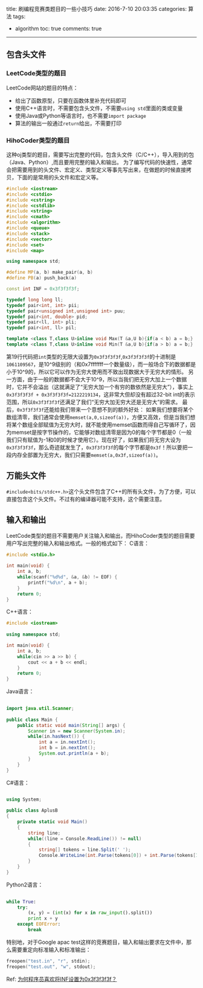 ﻿title: 刷编程竞赛类题目的一些小技巧
date: 2016-7-10 20:03:35
categories: 算法
tags: 
  - algorithm
toc: true
comments: true
---

## 包含头文件
### LeetCode类型的题目
LeetCode网站的题目的特点：
- 给出了函数原型，只要在函数体里补充代码即可
- 使用C++语言时，不需要包含头文件，不需要`using std`里面的类或变量
- 使用Java或Python等语言时，也不需要`import package`
- 算法的输出一般通过`return`给出，不需要打印

### HihoCoder类型的题目
这种oj类型的题目，需要写出完整的代码，包含头文件（C/C++），导入用到的包（Java、Python）,而且要用完整的输入和输出。
为了编写代码的快速性，通常会把需要用到的头文件、宏定义、类型定义等事先写出来，在做题的时候直接拷贝，下面的是常用的头文件和宏定义等。
```C++
#include <iostream>
#include <cstdio>
#include <cstring>
#include <cstdlib>
#include <string>
#include <cmath>
#include <algorithm>
#include <queue>
#include <stack>
#include <vector>
#include <set>
#include <map>

using namespace std;

#define MP(a, b) make_pair(a, b)
#define PB(a) push_back(a)

const int INF = 0x3f3f3f3f;

typedef long long ll;
typedef pair<int, int> pii;
typedef pair<unsigned int,unsigned int> puu;
typedef pair<int, double> pid;
typedef pair<ll, int> pli;
typedef pair<int, ll> pil;

template <class T,class U>inline void Max(T &a,U b){if(a < b) a = b;}
template <class T,class U>inline void Min(T &a,U b){if(a > b) a = b;}
```
第19行代码把`int`类型的无限大设置为`0x3f3f3f3f`,`0x3f3f3f3f`的十进制是`1061109567`，是10^9级别的（和0x7fffffff一个数量级），而一般场合下的数据都是小于10^9的，所以它可以作为无穷大使用而不致出现数据大于无穷大的情形。 
另一方面，由于一般的数据都不会大于10^9，所以当我们把无穷大加上一个数据时，它并不会溢出（这就满足了“无穷大加一个有穷的数依然是无穷大”），事实上`0x3f3f3f3f + 0x3f3f3f3f=2122219134`，这非常大但却没有超过32-bit int的表示范围，所以`0x3f3f3f3f`还满足了我们“无穷大加无穷大还是无穷大”的需求。
最后，`0x3f3f3f3f`还能给我们带来一个意想不到的额外好处： 
如果我们想要将某个数组清零，我们通常会使用`memset(a,0,sizeof(a))`，方便又高效，但是当我们想将某个数组全部赋值为无穷大时，就不能使用memset函数而得自己写循环了，因为memset是按字节操作的，它能够对数组清零是因为0的每个字节都是0（一般我们只有赋值为-1和0的时候才使用它）。现在好了，如果我们将无穷大设为`0x3f3f3f3f`，那么奇迹就发生了，`0x3f3f3f3f`的每个字节都是`0x3f`！所以要把一段内存全部置为无穷大，我们只需要`memset(a,0x3f,sizeof(a))`。

## 万能头文件
`#include<bits/stdc++.h>`这个头文件包含了C++的所有头文件，为了方便，可以直接包含这个头文件。不过有的编译器可能不支持，这个需要注意。
## 输入和输出
LeetCode类型的题目不需要用户关注输入和输出，而HihoCoder类型的题目需要用户写出完整的输入和输出格式。一般的格式如下：
C语言：
```C
#include <stdio.h>
	
int main(void) {
    int a, b;
    while(scanf("%d%d", &a, &b) != EOF) {
    	printf("%d\n", a + b);
    }
    return 0;
}
```
C++语言：
```C++
#include <iostream>
	
using namespace std;

int main(void) {
    int a, b;
    while(cin >> a >> b) {
    	cout << a + b << endl;
    }
    return 0;
}
```
Java语言：
```Java
	
import java.util.Scanner;
	
public class Main {
    public static void main(String[] args) {
        Scanner in = new Scanner(System.in);
        while(in.hasNext()) {
        	int a = in.nextInt();
        	int b = in.nextInt();
        	System.out.println(a + b);
        }
    }
}
```
C#语言：
```C#
	
using System;

public class AplusB
{
    private static void Main()
    {
        string line;
        while((line = Console.ReadLine()) != null)
        {
            string[] tokens = line.Split(' ');
            Console.WriteLine(int.Parse(tokens[0]) + int.Parse(tokens[1]));
        }
    }
}
```
Python2语言：
```Python
	
while True:
    try:
        (x, y) = (int(x) for x in raw_input().split())
        print x + y
    except EOFError:
        break
```
特别地，对于Google apac test这样的竞赛题目，输入和输出要求在文件中，那么需要重定向标准输入和标准输出：
```C
freopen("test.in", "r", stdin);
freopen("test.out", "w", stdout);
```

Ref:
[为何程序员喜欢将INF设置为0x3f3f3f3f？](http://blog.csdn.net/jiange_zh/article/details/50198097)
